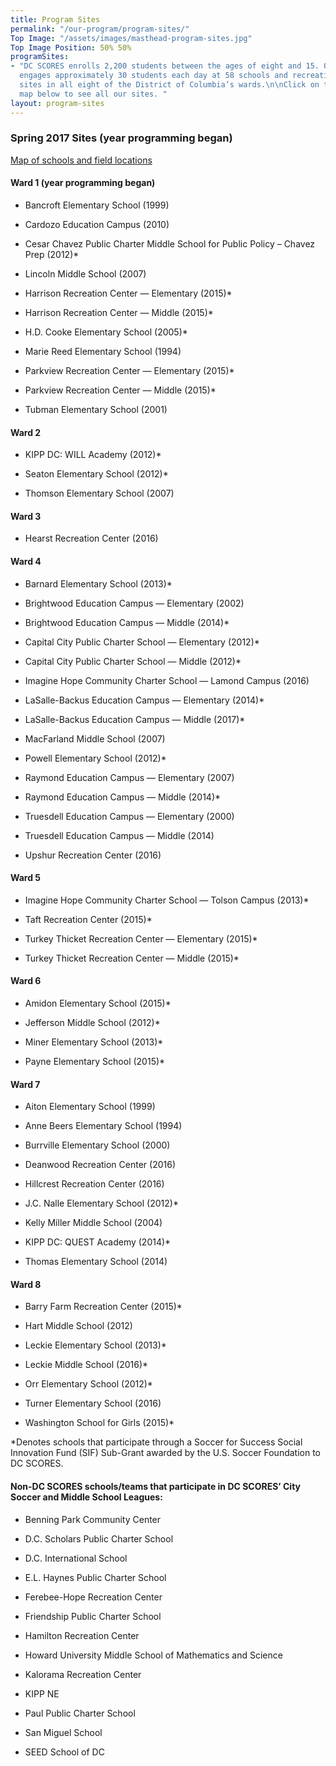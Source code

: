 ```yaml
---
title: Program Sites
permalink: "/our-program/program-sites/"
Top Image: "/assets/images/masthead-program-sites.jpg"
Top Image Position: 50% 50%
programSites:
- "DC SCORES enrolls 2,200 students between the ages of eight and 15. Our program
  engages approximately 30 students each day at 58 schools and recreation center-based
  sites in all eight of the District of Columbia’s wards.\n\nClick on the interactive
  map below to see all our sites. "
layout: program-sites
---
```


### Spring 2017 Sites (year programming began)

[Map of schools and field locations](http://bit.ly/Fall2016SCORESmap)

#### Ward 1 (year programming began)

* Bancroft Elementary School (1999)

* Cardozo Education Campus (2010)

* Cesar Chavez Public Charter Middle School for Public Policy – Chavez Prep (2012)\*

* Lincoln Middle School (2007)

* Harrison Recreation Center — Elementary (2015)\*

* Harrison Recreation Center — Middle (2015)\*

* H.D. Cooke Elementary School (2005)\*

* Marie Reed Elementary School (1994)

* Parkview Recreation Center — Elementary (2015)\*

* Parkview Recreation Center — Middle (2015)\*

* Tubman Elementary School (2001)

#### Ward 2

* KIPP DC: WILL Academy (2012)\*

* Seaton Elementary School (2012)\*

* Thomson Elementary School (2007)

#### Ward 3

* Hearst Recreation Center (2016)

#### Ward 4

* Barnard Elementary School (2013)\*

* Brightwood Education Campus — Elementary (2002)

* Brightwood Education Campus — Middle (2014)\*

* Capital City Public Charter School — Elementary (2012)\*

* Capital City Public Charter School — Middle (2012)\*

* Imagine Hope Community Charter School — Lamond Campus (2016)

* LaSalle-Backus Education Campus — Elementary (2014)\*

* LaSalle-Backus Education Campus — Middle (2017)\*

* MacFarland Middle School (2007)

* Powell Elementary School (2012)\*

* Raymond Education Campus — Elementary (2007)

* Raymond Education Campus — Middle (2014)\*

* Truesdell Education Campus — Elementary (2000)

* Truesdell Education Campus — Middle (2014)

* Upshur Recreation Center (2016)

#### Ward 5

* Imagine Hope Community Charter School — Tolson Campus (2013)\*

* Taft Recreation Center (2015)\*

* Turkey Thicket Recreation Center — Elementary (2015)\*

* Turkey Thicket Recreation Center — Middle (2015)\*

#### Ward 6

* Amidon Elementary School (2015)\*

* Jefferson Middle School (2012)\*

* Miner Elementary School (2013)\*

* Payne Elementary School (2015)\*

#### Ward 7

* Aiton Elementary School (1999)

* Anne Beers Elementary School (1994)

* Burrville Elementary School (2000)

* Deanwood Recreation Center (2016)

* Hillcrest Recreation Center (2016)

* J.C. Nalle Elementary School (2012)\*

* Kelly Miller Middle School (2004)

* KIPP DC: QUEST Academy (2014)\*

* Thomas Elementary School (2014)

#### Ward 8

* Barry Farm Recreation Center (2015)\*

* Hart Middle School (2012)

* Leckie Elementary School (2013)\*

* Leckie Middle School (2016)\*

* Orr Elementary School (2012)\*

* Turner Elementary School (2016)

* Washington School for Girls (2015)\*

\*Denotes schools that participate through a Soccer for Success Social Innovation Fund (SIF) Sub-Grant awarded by the U.S. Soccer Foundation to DC SCORES.

#### Non-DC SCORES schools/teams that participate in DC SCORES’ City Soccer and Middle School Leagues:

* Benning Park Community Center

* D.C. Scholars Public Charter School

* D.C. International School

* E.L. Haynes Public Charter School

* Ferebee-Hope Recreation Center

* Friendship Public Charter School

* Hamilton Recreation Center

* Howard University Middle School of Mathematics and Science

* Kalorama Recreation Center

* KIPP NE

* Paul Public Charter School

* San Miguel School

* SEED School of DC